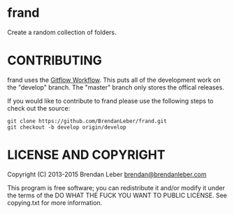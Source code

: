 # frand 

Create a random collection of folders.


# CONTRIBUTING

frand uses the [Gitflow Workflow](https://www.atlassian.com/git/workflows#!workflow-gitflow).
This puts all of the development work on the "develop" branch.  The "master" branch
only stores the offical releases.

If you would like to contribute to frand please use the following steps
to check out the source:

    git clone https://github.com/BrendanLeber/frand.git
    git checkout -b develop origin/develop

# LICENSE AND COPYRIGHT

Copyright (C) 2013-2015 Brendan Leber <brendan@brendanleber.com>

This program is free software; you can redistribute it and/or modify it under
the terms of the DO WHAT THE FUCK YOU WANT TO PUBLIC LICENSE.
See copying.txt for more information.
